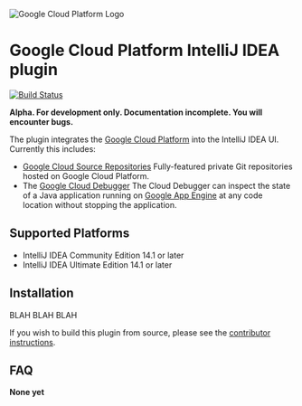 ![Google Cloud Platform Logo](https://cloud.google.com/_static/images/gcp-logo.png)
# Google Cloud Platform IntelliJ IDEA plugin 
[![Build Status](https://travis-ci.org/GoogleCloudPlatform/gcloud-intellij.svg?branch=master)](https://travis-ci.org/GoogleCloudPlatform/gcloud-intellij)

**Alpha. For development only. Documentation incomplete. You will encounter bugs.**

The plugin integrates the [Google Cloud Platform](https://cloud.google.com/)
into the IntelliJ IDEA UI. Currently this includes:

* [Google Cloud Source Repositories](https://cloud.google.com/tools/cloud-repositories/) 
  Fully-featured private Git repositories hosted on Google Cloud Platform.
* The [Google Cloud Debugger](https://cloud.google.com/tools/cloud-debugger/) 
  The Cloud Debugger can inspect the state of a Java application running on 
  [Google App Engine](https://cloud.google.com/appengine/)
  at any code location without stopping the application. 


## Supported Platforms

* IntelliJ IDEA Community Edition 14.1 or later
* IntelliJ IDEA Ultimate Edition 14.1 or later

## Installation
BLAH BLAH BLAH
<!-- Commented out until we get this set up.
The easiest way to install the plugin is by accessing
the [plugin repository](https://plugins.jetbrains.com/?idea_ce) from inside IDEA. 
-->

If you wish to build this plugin from source, please see the
[contributor instructions](https://github.com/GoogleCloudPlatform/gcloud-intellij/blob/master/CONTRIBUTING.md).

## FAQ


**None yet**

